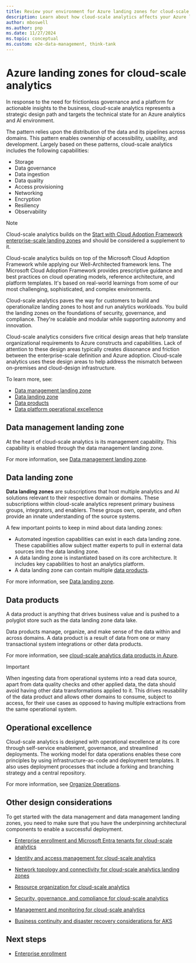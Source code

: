 ```yaml
---
title: Review your environment for Azure landing zones for cloud-scale analytics
description: Learn about how cloud-scale analytics affects your Azure landing zone design.
author: mboswell
ms.author: pnp
ms.date: 11/27/2024
ms.topic: conceptual
ms.custom: e2e-data-management, think-tank
---
```


# Azure landing zones for cloud-scale analytics

In response to the need for frictionless governance and a platform for actionable insights to the business, cloud-scale analytics represents a strategic design path and targets the technical state for an Azure analytics and AI environment.

The pattern relies upon the distribution of the data and its pipelines across domains. This pattern enables ownership of accessibility, usability, and development. Largely based on these patterns, cloud-scale analytics includes the following capabilities:

- Storage
- Data governance
- Data ingestion
- Data quality
- Access provisioning
- Networking
- Encryption
- Resiliency
- Observability

> [!NOTE]
> Cloud-scale analytics builds on the [Start with Cloud Adoption Framework enterprise-scale landing zones](../../ready/enterprise-scale/index.md) and should be considered a supplement to it.

Cloud-scale analytics builds on top of the Microsoft Cloud Adoption Framework while applying our Well-Architected framework lens. The Microsoft Cloud Adoption Framework provides prescriptive guidance and best practices on cloud operating models, reference architecture, and platform templates. It's based on real-world learnings from some of our most challenging, sophisticated, and complex environments.

Cloud-scale analytics paves the way for customers to build and operationalize landing zones to host and run analytics workloads. You build the landing zones on the foundations of security, governance, and compliance. They're scalable and modular while supporting autonomy and innovation.

Cloud-scale analytics considers five critical design areas that help translate organizational requirements to Azure constructs and capabilities. Lack of attention to these design areas typically creates dissonance and friction between the enterprise-scale definition and Azure adoption. Cloud-scale analytics uses these design areas to help address the mismatch between on-premises and cloud-design infrastructure.

To learn more, see:

- [Data management landing zone](#data-management-landing-zone)
- [Data landing zone](#data-landing-zone)
- [Data products](#data-products)
- [Data platform operational excellence](#operational-excellence)

## Data management landing zone

At the heart of cloud-scale analytics is its management capability. This capability is enabled through the data management landing zone.

For more information, see [Data management landing zone](architectures/data-management-landing-zone.md).

## Data landing zone

**Data landing zones** are subscriptions that host multiple analytics and AI solutions relevant to their respective domain or domains. These subscriptions within cloud-scale analytics represent primary business groups, integrators, and enablers. These groups own, operate, and often provide an innate understanding of the source systems.

A few important points to keep in mind about data landing zones:

- Automated ingestion capabilities can exist in each data landing zone. These capabilities allow subject matter experts to pull in external data sources into the data landing zone.
- A data landing zone is instantiated based on its core architecture. It includes key capabilities to host an analytics platform.
- A data landing zone can contain multiple [data products](#data-products).

For more information, see [Data landing zone](architectures/data-landing-zone.md).

## Data products

A data product is anything that drives business value and is pushed to a polyglot store such as the data landing zone data lake.

Data products manage, organize, and make sense of the data within and across domains. A data product is a result of data from one or many transactional system integrations or other data products.

For more information, see [cloud-scale analytics data products in Azure](architectures/data-landing-zone-data-products.md).

> [!IMPORTANT]
> When ingesting data from operational systems into a read data source, apart from data quality checks and other applied data, the data should avoid having other data transformations applied to it. This drives reusability of the data product and allows other domains to consume, subject to access, for their use cases as opposed to having multiple extractions from the same operational system.

## Operational excellence

Cloud-scale analytics is designed with operational excellence at its core through self-service enablement, governance, and streamlined deployments. The working model for data operations enables these core principles by using infrastructure-as-code and deployment templates. It also uses deployment processes that include a forking and branching strategy and a central repository.

For more information, see [Organize Operations](organize.md).

## Other design considerations

To get started with the data management and data management landing zones, you need to make sure that you have the underpinning architectural components to enable a successful deployment.

- [Enterprise enrollment and Microsoft Entra tenants for cloud-scale analytics](eslz-enterprise-enrollment-and-azure-ad-tenants.md)

- [Identity and access management for cloud-scale analytics](eslz-identity-and-access-management.md)

- [Network topology and connectivity for cloud-scale analytics landing zones](eslz-network-topology-and-connectivity.md)

- [Resource organization for cloud-scale analytics](eslz-resource-organization.md)

- [Security, governance, and compliance for cloud-scale analytics](eslz-security-governance-and-compliance.md)

- [Management and monitoring for cloud-scale analytics](eslz-management-and-monitoring.md)

- [Business continuity and disaster recovery considerations for AKS](../app-platform/aks/management.md)

## Next steps

- [Enterprise enrollment](eslz-enterprise-enrollment-and-azure-ad-tenants.md)
